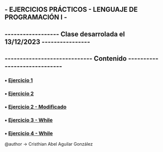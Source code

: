 ## - EJERCICIOS PRÁCTICOS - LENGUAJE DE PROGRAMACIÓN I -
## ------------------ Clase desarrolada el 13/12/2023 ----------------
## ----------------------------- Contenido -----------------------------
### • [Ejercicio 1](Practi03Ej1.java)
### • [Ejercicio 2](Practi03Ej2.java)
### • [Ejercicio 2 - Modificado](Practi03EjMod.java)
### • [Ejercicio 3 - While](Practi03Ej3While.java)
### • [Ejercicio 4 - While](Practi03Ej4While.java)

@author -> Cristhian Abel Aguilar González
